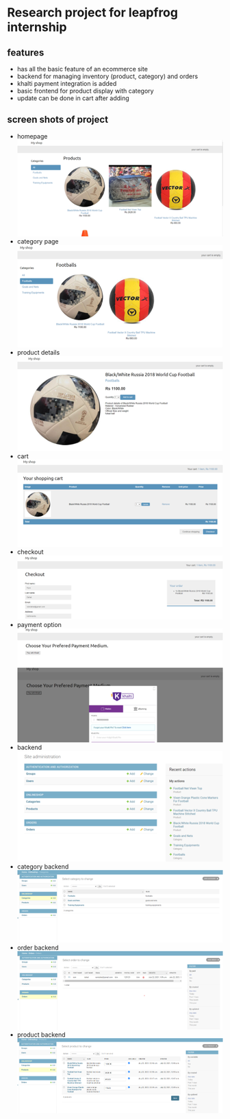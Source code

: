 # Research project for leapfrog internship

## features

* has all the basic feature of an ecommerce site
* backend for managing inventory (product, category) and orders
* khalti payment integration is added
* basic frontend for product display with category
* update can be done in cart after adding

## screen shots of project

* homepage
![alt text](https://github.com/prashant1gh/myshop/blob/main/screenshots/homepage.png?raw=true)
* category page
![alt text](https://github.com/prashant1gh/myshop/blob/main/screenshots/category-page.png?raw=true)
* product details
![alt text](https://github.com/prashant1gh/myshop/blob/main/screenshots/product-detail.png?raw=true)
* cart
![alt text](https://github.com/prashant1gh/myshop/blob/main/screenshots/cart.png?raw=true)
* checkout
![alt text](https://github.com/prashant1gh/myshop/blob/main/screenshots/checkout.png?raw=true)
* payment option
![alt text](https://github.com/prashant1gh/myshop/blob/main/screenshots/payment-option.png?raw=true)
![alt text](https://github.com/prashant1gh/myshop/blob/main/screenshots/payment-option2.png?raw=true)
* backend
![alt text](https://github.com/prashant1gh/myshop/blob/main/screenshots/backend.png?raw=true)
* category backend
![alt text](https://github.com/prashant1gh/myshop/blob/main/screenshots/category-backend.png?raw=true)
* order backend
![alt text](https://github.com/prashant1gh/myshop/blob/main/screenshots/order-backend.png?raw=true)
* product backend
![alt text](https://github.com/prashant1gh/myshop/blob/main/screenshots/product-backend.png?raw=true)
